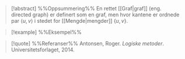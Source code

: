 
> [!abstract] %%Oppsummering%%
> En rettet [[Graf|graf]] (eng. directed graph) er definert som en graf, men hvor kantene er ordnede par $\langle u,v \rangle$ i stedet for [[Mengde|mengder]] $\{u,v\}$.

> [!example] %%Eksempel%%
> 

> [!quote] %%Referanser%%
>Antonsen, Roger. *Logiske metoder*. Universitetsforlaget, 2014.


